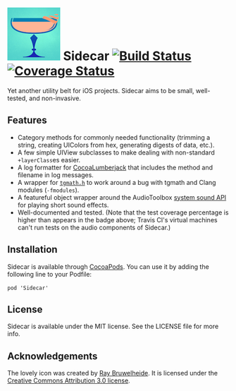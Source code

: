 # ![icon](sidecar-120.png) Sidecar [![Build Status](http://img.shields.io/travis/crushlovely/Sidecar.svg?style=flat)](https://travis-ci.org/crushlovely/Sidecar) [![Coverage Status](http://img.shields.io/coveralls/crushlovely/Sidecar.svg?style=flat)](https://coveralls.io/r/crushlovely/Sidecar)

<!--
[![Version](http://cocoapod-badges.herokuapp.com/v/Sidecar/badge.png)](http://cocoadocs.org/docsets/Sidecar)
[![Platform](http://cocoapod-badges.herokuapp.com/p/Sidecar/badge.png)](http://cocoadocs.org/docsets/Sidecar)
-->

Yet another utility belt for iOS projects. Sidecar aims to be small, well-tested, and non-invasive.

## Features
* Category methods for commonly needed functionality (trimming a string, creating UIColors from hex, generating digests of data, etc.).
* A few simple UIView subclasses to make dealing with non-standard `+layerClass`es easier.
* A log formatter for [CocoaLumberjack](https://github.com/CocoaLumberjack/CocoaLumberjack) that includes the method and filename in log messages.
* A wrapper for [`tgmath.h`](http://libreprogramming.org/books/c/tgmath/) to work around a bug with tgmath and Clang modules (`-fmodules`).
* A featureful object wrapper around the AudioToolbox [system sound API](https://developer.apple.com/library/ios/documentation/AudioToolbox/Reference/SystemSoundServicesReference/Reference/reference.html) for playing short sound effects.
* Well-documented and tested. (Note that the test coverage percentage is higher than appears in the badge above; Travis CI's virtual machines can't run tests on the audio components of Sidecar.)

## Installation
Sidecar is available through [CocoaPods](http://cocoapods.org). You can use it by adding the following line to your Podfile:

    pod 'Sidecar'

## License
Sidecar is available under the MIT license. See the LICENSE file for more info.

## Acknowledgements
The lovely icon was created by [Ray Bruwelheide](http://ray-b.net). It is licensed under the [Creative Commons Attribution 3.0 license](http://creativecommons.org/licenses/by/3.0/us/).
